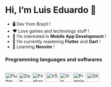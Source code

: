  # Hi, I’m Luis Eduardo 👋
- :desktop_computer: Dev from Brazil ! 
- :heart: Love games and technology stuff !
- 👀 I’m interested in **Mobile App Development** !
- :book: I’m currently mastering **Flutter** and **Dart** ! 
- 📝 Learning **Neovim** !

### Programming languages and softwares
<div style='display: inline_block'><br>
<img align='center' alt='Flutter' height=30 width=40 src="https://cdn.jsdelivr.net/gh/devicons/devicon/icons/flutter/flutter-original.svg" />
<img align='center' alt='Dart' height=30 width=40 src="https://cdn.jsdelivr.net/gh/devicons/devicon/icons/dart/dart-original.svg" />
<img align='center' alt='Firebase' height=30 width=40 src="https://cdn.jsdelivr.net/gh/devicons/devicon/icons/firebase/firebase-plain.svg" />
<img align='center' alt='VS' height=30 width=40 src="https://cdn.jsdelivr.net/gh/devicons/devicon/icons/vscode/vscode-original.svg" />
<img align='center' alt='Vim' height=30 width=40 src="https://cdn.jsdelivr.net/gh/devicons/devicon/icons/vim/vim-original.svg" />
<img align='center' alt='Premiere' height=30 width=40 src="https://cdn.jsdelivr.net/gh/devicons/devicon/icons/premierepro/premierepro-original.svg" />
<img align='center' alt='Git' height=30 width=40 src="https://cdn.jsdelivr.net/gh/devicons/devicon/icons/git/git-original.svg" />
</div>

<!---
LuisEduardo-M/LuisEduardo-M is a ✨ special ✨ repository because its `README.md` (this file) appears on your GitHub profile.
You can click the Preview link to take a look at your changes.
--->

